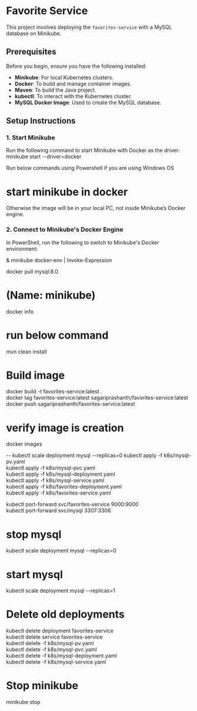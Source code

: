 # Favorite Service

This project involves deploying the `favorites-service` with a MySQL database on Minikube.

## Prerequisites

Before you begin, ensure you have the following installed:

- **Minikube**: For local Kubernetes clusters.
- **Docker**: To build and manage container images.
- **Maven**: To build the Java project.
- **kubectl**: To interact with the Kubernetes cluster.
- **MySQL Docker Image**: Used to create the MySQL database.

## Setup Instructions

### 1. Start Minikube

Run the following command to start Minikube with Docker as the driver:  <br />
minikube start --driver=docker  <br />

Run below commands using Powershell if  you are using Windows OS
# start minikube in docker
Otherwise the image will be in your local PC, not inside Minikube’s Docker engine.
 
### 2. Connect to Minikube's Docker Engine
In PowerShell, run the following to switch to Minikube's Docker environment:

& minikube docker-env | Invoke-Expression


docker pull mysql:8.0

# (Name: minikube)
docker info  

# run below command 
mvn clean install  

# Build image 
docker build -t favorites-service:latest .  <br />
docker tag favorites-service:latest sagariprashanth/favorites-service:latest <br />
docker push sagariprashanth/favorites-service:latest <br />


# verify image is creation
docker images <br />


-- kubectl scale deployment mysql --replicas=0
kubectl apply -f k8s/mysql-pv.yaml <br />
kubectl apply -f k8s/mysql-pvc.yaml <br />
kubectl apply -f k8s/mysql-deployment.yaml <br />
kubectl apply -f k8s/mysql-service.yaml <br />
kubectl apply -f k8s/favorites-deployment.yaml <br />
kubectl apply -f k8s/favorites-service.yaml <br />


kubectl port-forward svc/favorites-service 9000:9000 <br />
kubectl port-forward svc/mysql 3307:3306 <br />

# stop mysql 
kubectl scale deployment mysql --replicas=0

# start mysql 
kubectl scale deployment mysql --replicas=1

# Delete old deployments 
kubectl delete deployment favorites-service <br />
kubectl delete service favorites-service <br />
kubectl delete -f k8s/mysql-pv.yaml <br />
kubectl delete -f k8s/mysql-pvc.yaml <br />
kubectl delete -f k8s/mysql-deployment.yaml <br />
kubectl delete -f k8s/mysql-service.yaml <br />

# Stop minikube
minikube stop
